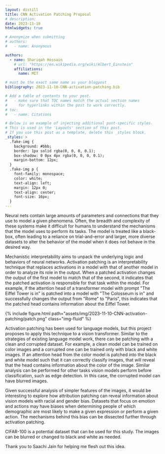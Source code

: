 ```yaml
---
layout: distill
title: CNN Activation Patching Proposal
# description: 
date: 2023-11-10
htmlwidgets: true

# Anonymize when submitting
# authors:
#   - name: Anonymous

authors:
  - name: Shariqah Hossain
    # url: "https://en.wikipedia.org/wiki/Albert_Einstein"
    affiliations:
      name: MIT

# must be the exact same name as your blogpost
bibliography: 2023-11-10-CNN-activation-patching.bib  

# Add a table of contents to your post.
#   - make sure that TOC names match the actual section names
#     for hyperlinks within the post to work correctly.
# toc:
#   - name: Citations

# Below is an example of injecting additional post-specific styles.
# This is used in the 'Layouts' section of this post.
# If you use this post as a template, delete this _styles block.
_styles: >
  .fake-img {
    background: #bbb;
    border: 1px solid rgba(0, 0, 0, 0.1);
    box-shadow: 0 0px 4px rgba(0, 0, 0, 0.1);
    margin-bottom: 12px;
  }
  .fake-img p {
    font-family: monospace;
    color: white;
    text-align: left;
    margin: 12px 0;
    text-align: center;
    font-size: 16px;
  }
---
```


Neural nets contain large amounts of parameters and connections that they use to model a given phenomena. Often, the breadth and complexity of these systems make it difficult for humans to understand the mechanisms that the model uses to perform its tasks. The model is treated like a black-box, often leading to a reliance on trial-and-error and larger, more diverse datasets to alter the behavior of the model when it does not behave in the desired way.

Mechanistic interpretability aims to unpack the underlying logic and behaviors of neural networks. <d-cite key="zhang2023best"></d-cite> Activation patching is an interpretability technique that replaces activations in a model with that of another model in order to analyze its role in the output. When a patched activation changes the output of the first model to match that of the second, it indicates that the patched activation is responsible for that task within the model. <d-cite key="Vig2020InvestigatingGB"></d-cite> For example, if the attention head of a transformer model with prompt "The Eiffel Tower is in" is patched into a model with "The Colosseum is in" and successfully changes the output from "Rome" to "Paris", this indicates that the patched head contains information about the Eiffel Tower. <d-cite key="meng2023locating"></d-cite>

{% include figure.html path="assets/img/2023-11-10-CNN-activation-patching/patch.png" class="img-fluid" %}<d-cite key="meng2023locating"></d-cite>

Activation patching has been used for language models, but this project proposes to apply this technique to a vision transformer. <d-cite key="dosovitskiy2021image"></d-cite> Similar to the strategies of existing language model work, there can be patching with a clean and corrupted dataset. For example, a clean model can be trained on color images and a corrupted one can be trained only with black and white images. If an attention head from the color model is patched into the black and white model such that it can correctly classify images, that will reveal that the head contains information about the color of the image. Similar analysis can be performed for other tasks vision models perform before classification, such as edge detection. In this case, the corrupted model can have blurred images.

Given successful analysis of simpler features of the images, it would be interesting to explore how attribution patching can reveal information about vision models with racial and gender bias. Datasets that focus on emotion and actions may have biases when determining people of which demographic are most likely to make a given expression or perform a given action. The mechanisms behind this bias can be dissected further through activation patching. <d-cite key="Vig2020InvestigatingGB"></d-cite>

CIFAR-100 is a potential dataset that can be used for this study. The images can be blurred or changed to black and white as needed. 

Thank you to Saachi Jain for helping me flesh out this idea.
